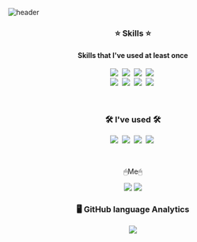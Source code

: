![header](https://capsule-render.vercel.app/api?type=slice&color=ABCDED&height=150&section=header&text=Seongwoo%20Jo&fontSize=70)

<!-- <p>
  ✔️ <br>
  ✔️ 
</p> -->

<h3 align="center">⭐️ Skills ⭐️</h3>
<h4 align="center">Skills that I've used at least once</h4>

<p align="center">
  <img src="https://img.shields.io/badge/Python-3776AB?style=flat-square&logo=Python]&logoColor=white"/></a>&nbsp 
  <img src="https://img.shields.io/badge/Node.js-339933?style=flat-square&logo=Node.js&logoColor=white"/></a>&nbsp 
  <img src="https://img.shields.io/badge/HTML5-E34F26?style=flat-square&logo=HTML5&logoColor=white"/></a>&nbsp 
  <img src="https://img.shields.io/badge/CSS3-1572B6?style=flat-square&logo=CSS3&logoColor=white"/></a>&nbsp 
  <br>
  <img src="https://img.shields.io/badge/JavaScript-F7DF1E?style=flat-square&logo=JavaScript&logoColor=white"/></a>&nbsp 
  <img src="https://img.shields.io/badge/jQuery-0769AD?style=flat-square&logo=jQuery&logoColor=white"/></a>&nbsp 
  <img src="https://img.shields.io/badge/Express.js-000000?style=flat-square&logo=Express&logoColor=white"/></a>&nbsp 
  <img src="https://img.shields.io/badge/MYSQL-4479A1?style=flat-square&logo=MYSQL&logoColor=white"/></a>&nbsp 
</p>
<br>
<h3 align="center">🛠 I've used 🛠</h3>
<p align="center">
  <img src="https://img.shields.io/badge/GitHub-black?style=flat-square&logo=GitHub&logoColor=white"/></a>&nbsp
  <img src="https://img.shields.io/badge/Slack-blueviolet?style=flat-square&logo=Slack&logoColor=white"/></a>&nbsp 
  <img src="https://img.shields.io/badge/Git-red?style=flat-square&logo=Git&logoColor=white"/></a>&nbsp
  <img src="https://img.shields.io/badge/Notion-white?style=flat-square&logo=Notion&logoColor=black"/></a>&nbsp 
</p>
<br>
<p align="center">🖱Me🖱</p>
<p align="center">
  <a href="mailto:jsw6872@gmail.com"><img src="https://img.shields.io/badge/jsw6872@gmail.com-d14836?style=flat&logo=Gmail&logoColor=white"/></a>
  <a href="https://www.instagram.com/tjddn623"><img src="https://img.shields.io/badge/-tjddn623-E4405F?style=flat&logo=Instagram&logoColor=white"/></a>
</p>

<h3 align="center">🖥 GitHub language Analytics</h3>
<p align="center">
  <a href="https://github.com/jsw6872">
  <img align="center" src="https://github-readme-stats.vercel.app/api/top-langs/?username=jsw6872&theme=gruvbox" />
  </a>
</p>
